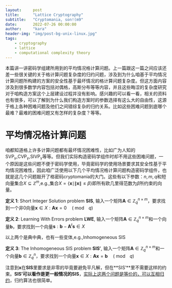 ```yaml
---
layout:     post
title:      "Lattice Cryptography"
subtitle:   "Cryptomania, son!(m9"
date:       2022-07-26 00:00:00
author:     "kara"
header-img: "img/post-bg-unix-linux.jpg"
tags:
    - cryptography
    - lattice
    - computational complexity theory
---
```


本篇讲一讲密码学组建所用到的平均情况格计算问题。上一篇跟这一篇之间应该还差一些很关键的关于格计算问题复杂度的归约问题，涉及到为什么咱基于平均情况计算问题所构建的方案的安全性基于最坏情况的格计算问题复杂度。但这方面内容涉及到很多数学内容包括对偶格，高斯分布等等内容，并且这些晦涩的复杂度研究对于咱构造方案这个上层建设过程并没有影响。感兴趣的可以看一看，相关的资料也有很多，可以了解到为什么我们构造方案时的参数选择有这么大的自由性，这源于格上各种困难问题及他们之间错综复杂的归约关系。比如这些困难问题到底哪个最难？最难的困难问题又有怎样的复杂度？等等。

# 平均情况格计算问题

咱都知道格上许多计算问题都有最坏情况困难性，比如广为人知的$\mathrm{SVP}_{\gamma}$,$\mathrm{CVP}_{\gamma}$,$\mathrm{SIVP}_{\gamma}$等等。但我们实际构造密码学组件时却不用这些困难问题，一个原因是这些问题不便于密码学使用，毕竟密码学的使用场景要求其安全性基于平均情况困难性，因此咱广泛使用以下几个平均情况格计算问题构造密码学组件，也就是这几个问题敲开了格密码cryptomania的大门。这些有以下参数：$n,m,q$和短向量集合$X\subseteq\mathbb{Z}^m$,e.g.,集合$X=\{\mathbf{x} \mid\|\mathbf{x}\| \leq \beta\}$即所有欧几里得范数为$\beta$所约束的向量。

**定义 1**: Short Integer Solution problem **SIS**, 输入一个矩阵$\mathbf{A} \in \mathbb{Z}^{n\times m}_{q}$，要求找到一个非0向量$\mathbf{x}\in X:\mathbf{A x}=0 \quad(\bmod\enspace q)$

**定义 2**: Learning With Errors problem **LWE**, 输入一个矩阵$\mathbf{A} \in \mathbb{Z}^{n\times m}_{q}$和一个向量$\mathbf{b}$，要求找到一个向量$\mathbf{s}:\mathbf{b}-\mathbf{A}^{t}\mathbf{s}\in X$

以上两个是典中典，也有一些变体,e.g.,Inhomogeneous SIS

**定义 3**: The Inhomogeneous SIS problem **SIS′**, 输入一个矩阵$\mathbf{A} \in \mathbb{Z}^{n\times m}_{q}$和一个向量$\mathbf{b}\in \mathbb{Z}^{n}_{q}$，要求找到一个向量$\mathbf{x}\in X:\mathbf{A x}=\mathbf{b} \quad(\bmod\enspace q)$

注意到$\mathbf{x}$在**SIS**里要求是非零的毕竟要避免平凡解，但在**SIS′**里不需要这样的约束。**SIS′**可以看作是更一般情况的**SIS**，[实际上这两个问题是等价的，可以互相归约](https://crypto.stackexchange.com/questions/87097/the-equivalence-of-sis-and-isisinhomogeneous-sis)，归约算法也很简单。